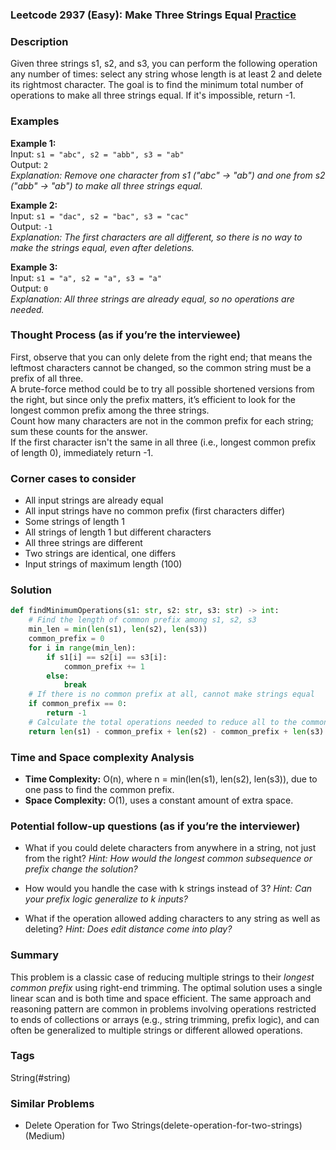 ### Leetcode 2937 (Easy): Make Three Strings Equal [Practice](https://leetcode.com/problems/make-three-strings-equal)

### Description  
Given three strings s1, s2, and s3, you can perform the following operation any number of times: select any string whose length is at least 2 and delete its rightmost character. The goal is to find the minimum total number of operations to make all three strings equal. If it's impossible, return -1.

### Examples  

**Example 1:**  
Input: `s1 = "abc", s2 = "abb", s3 = "ab"`  
Output: `2`  
*Explanation: Remove one character from s1 ("abc" → "ab") and one from s2 ("abb" → "ab") to make all three strings equal.*

**Example 2:**  
Input: `s1 = "dac", s2 = "bac", s3 = "cac"`  
Output: `-1`  
*Explanation: The first characters are all different, so there is no way to make the strings equal, even after deletions.*

**Example 3:**  
Input: `s1 = "a", s2 = "a", s3 = "a"`  
Output: `0`  
*Explanation: All three strings are already equal, so no operations are needed.*

### Thought Process (as if you’re the interviewee)  
First, observe that you can only delete from the right end; that means the leftmost characters cannot be changed, so the common string must be a prefix of all three.  
A brute-force method could be to try all possible shortened versions from the right, but since only the prefix matters, it’s efficient to look for the longest common prefix among the three strings.  
Count how many characters are not in the common prefix for each string; sum these counts for the answer.  
If the first character isn't the same in all three (i.e., longest common prefix of length 0), immediately return -1.

### Corner cases to consider  
- All input strings are already equal  
- All input strings have no common prefix (first characters differ)  
- Some strings of length 1  
- All strings of length 1 but different characters  
- All three strings are different  
- Two strings are identical, one differs  
- Input strings of maximum length (100)

### Solution

```python
def findMinimumOperations(s1: str, s2: str, s3: str) -> int:
    # Find the length of common prefix among s1, s2, s3
    min_len = min(len(s1), len(s2), len(s3))
    common_prefix = 0
    for i in range(min_len):
        if s1[i] == s2[i] == s3[i]:
            common_prefix += 1
        else:
            break
    # If there is no common prefix at all, cannot make strings equal
    if common_prefix == 0:
        return -1
    # Calculate the total operations needed to reduce all to the common prefix
    return len(s1) - common_prefix + len(s2) - common_prefix + len(s3) - common_prefix
```

### Time and Space complexity Analysis  

- **Time Complexity:** O(n), where n = min(len(s1), len(s2), len(s3)), due to one pass to find the common prefix.
- **Space Complexity:** O(1), uses a constant amount of extra space.

### Potential follow-up questions (as if you’re the interviewer)  

- What if you could delete characters from anywhere in a string, not just from the right?
  *Hint: How would the longest common subsequence or prefix change the solution?*

- How would you handle the case with k strings instead of 3?
  *Hint: Can your prefix logic generalize to k inputs?*

- What if the operation allowed adding characters to any string as well as deleting?
  *Hint: Does edit distance come into play?*

### Summary
This problem is a classic case of reducing multiple strings to their *longest common prefix* using right-end trimming. The optimal solution uses a single linear scan and is both time and space efficient. The same approach and reasoning pattern are common in problems involving operations restricted to ends of collections or arrays (e.g., string trimming, prefix logic), and can often be generalized to multiple strings or different allowed operations.

### Tags
String(#string)

### Similar Problems
- Delete Operation for Two Strings(delete-operation-for-two-strings) (Medium)